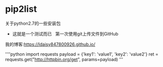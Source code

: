 # pip2list
关于python2.7的一些安装包

- 这就是一个测试而已  
  第一次使用git上传文件到GitHub   

我的博客:https://ldaisy847800926.github.io/

''''python
import requests
payload = {'key1': 'value1', 'key2': 'value2'}
ret = requests.get("http://httpbin.org/get", params=payload)
'''
